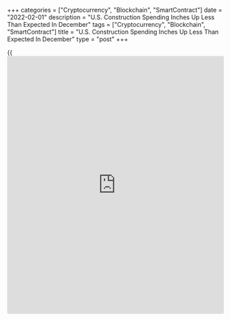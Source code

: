 +++
categories = ["Cryptocurrency", "Blockchain", "SmartContract"]
date = "2022-02-01"
description = "U.S. Construction Spending Inches Up Less Than Expected In December"
tags = ["Cryptocurrency", "Blockchain", "SmartContract"]
title = "U.S. Construction Spending Inches Up Less Than Expected In December"
type = "post"
+++

{{<iframe id="large-banner" src="https://www.bounty.group/#slide=13.0" width="100%" height="600" scrolling="no" style="border: 0px solid rgb(216, 221, 230); border-radius: 3px;">}}

With an increase in spending on private construction partly offset by a
slump in spending on public construction, the Commerce Department
released a report on Tuesday showing U.S. construction spending
increased by less than expected in the month of December.

The Commerce Department said construction spending inched up by 0.2
percent to an annual rate of $1.640 trillion in December after climbing
by 0.6 percent to a revised rate of $1.637 trillion in November.

Economists had expected construction spending to increase by 0.6 percent
compared to the 0.4 percent growth originally reported for the previous
month.

The uptick in construction spending came as spending on private
construction advanced by 0.7 percent to an annual rate of $1.293
trillion.

Spending on residential construction jumped by 1.1 percent to a rate of
$810.3 billion, while spending on non-residential construction was
virtually unchanged at $482.6 billion.

Meanwhile, the report showed spending on public construction plunged by
1.6 percent to an annual rate of $347.0 billion.

While spending on highway construction crept up by 0.1 percent to a rate
of $103.5 billion, spending on educational construction tumbled by 1.4
percent to a rate of $81.0 billion.

The Commerce Department noted the value of construction in 2021 was
$1.589 trillion, 8.2 percent above the $1.469 trillion spent in 2020.

For comments and feedback [contact](https://www.playgroundfx.com/contact/): editorial@rtt[news](https://www.letsplayfx.com/blog/forex-news-website/).com

[Economic News][1]

 **What parts of the world are seeing the best (and worst) economic
performances lately? Click[here][2] to check out our [Econ Scorecard][2]
and find out! See up-to-the-moment [ranking](https://www.playgroundfx.com/blog/crypto-exchange-ranking/)s for the best and worst
performers in [GDP][2], [unemployment rate][3], [inflation][4] and much
more.**

   1. www.rtt[news](https://www.letsplayfx.com/blog/forex-news-website/).com/Content/EconomicNews.aspx
   2. www.rtt[news](https://www.letsplayfx.com/blog/forex-news-website/).com/economic-scorecard/world-rank/GDP/highest-performance.aspx
   3. www.rtt[news](https://www.letsplayfx.com/blog/forex-news-website/).com/economic-scorecard/world-rank/unemployment-rate/lowest-performance.aspx
   4. www.rtt[news](https://www.letsplayfx.com/blog/forex-news-website/).com/economic-scorecard/world-rank/CPI/highest-performance.aspx
